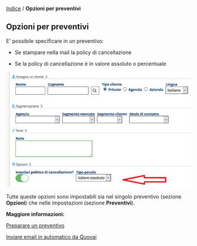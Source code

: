 

[Indice](index.html) / **Opzioni per preventivi**

## Opzioni per preventivi

E' possibile specificare in un preventivo:

- Se stampare nella mail la policy di cancellazione

- Se la policy di cancellazione è in valore assoluto o percentuale

  

![image-20200313191135198](images/image-20200313191135198.png)



Tutte queste opzioni sono impostabili sia nel singolo preventivo (sezione **Opzioni**) che nelle impostazioni (sezione **Preventivi**).

 

**Maggiore informazioni:**

[Preparare un preventivo]()

[Inviare email in automatico da Quovai]()


